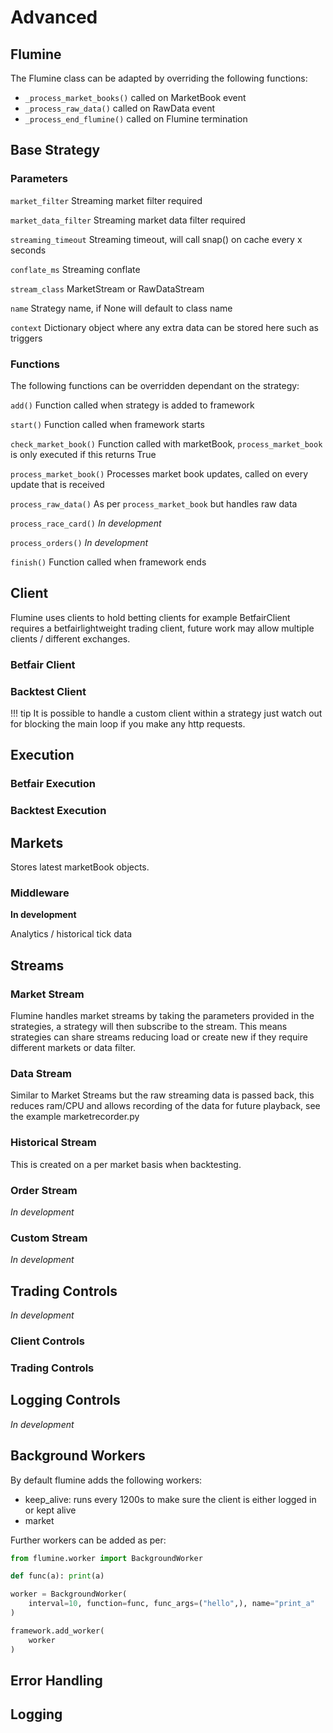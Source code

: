 # Advanced

## Flumine

The Flumine class can be adapted by overriding the following functions:

- `_process_market_books()` called on MarketBook event
- `_process_raw_data()` called on RawData event
- `_process_end_flumine()` called on Flumine termination

## Base Strategy
### Parameters

`market_filter` Streaming market filter required

`market_data_filter` Streaming market data filter required

`streaming_timeout` Streaming timeout, will call snap() on cache every x seconds

`conflate_ms` Streaming conflate

`stream_class` MarketStream or RawDataStream

`name` Strategy name, if None will default to class name

`context` Dictionary object where any extra data can be stored here such as triggers

### Functions

The following functions can be overridden dependant on the strategy:

`add()` Function called when strategy is added to framework

`start()` Function called when framework starts

`check_market_book()` Function called with marketBook, `process_market_book` is only executed if this returns True

`process_market_book()` Processes market book updates, called on every update that is received

`process_raw_data()` As per `process_market_book` but handles raw data

`process_race_card()` _In development_

`process_orders()` _In development_

`finish()` Function called when framework ends

## Client

Flumine uses clients to hold betting clients for example BetfairClient requires a betfairlightweight trading client, future work may allow multiple clients / different exchanges. 

### Betfair Client

### Backtest Client

!!! tip
    It is possible to handle a custom client within a strategy just watch out for blocking the main loop if you make any http requests.

## Execution

### Betfair Execution

### Backtest Execution

## Markets

Stores latest marketBook objects.

### Middleware

__In development__

Analytics / historical tick data

## Streams

### Market Stream

Flumine handles market streams by taking the parameters provided in the strategies, a strategy will then subscribe to the stream. This means strategies can share streams reducing load or create new if they require different markets or data filter.

### Data Stream

Similar to Market Streams but the raw streaming data is passed back, this reduces ram/CPU and allows recording of the data for future playback, see the example marketrecorder.py

### Historical Stream

This is created on a per market basis when backtesting.

### Order Stream

_In development_

### Custom Stream

_In development_

## Trading Controls

_In development_

### Client Controls

### Trading Controls

## Logging Controls

_In development_

## Background Workers

By default flumine adds the following workers:
 
- keep_alive: runs every 1200s to make sure the client is either logged in or kept alive
- market


Further workers can be added as per:

```python
from flumine.worker import BackgroundWorker

def func(a): print(a)

worker = BackgroundWorker(
    interval=10, function=func, func_args=("hello",), name="print_a"
)

framework.add_worker(
    worker
)
```

## Error Handling

## Logging
